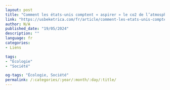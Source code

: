 ```yaml
---
layout: post
title: "Comment les états-unis comptent « aspirer » le co2 de l’atmosphère avec des ventilateurs"
link: "https://usbeketrica.com/fr/article/comment-les-etats-unis-comptent-aspirer-le-co2-de-l-atmosphere"
author: N/A
published_date: "19/05/2024"
description: ""
language: fr
categories:
- Liens

tags:
- "Écologie"
- "Société"

og-tags: "Écologie, Société"
permalink: /:categories/:year/:month/:day/:title/
---
```

